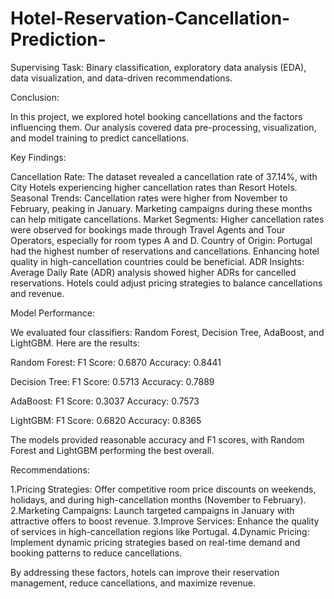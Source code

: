 # Hotel-Reservation-Cancellation-Prediction-
Supervising Task: Binary classification, exploratory data analysis (EDA), data visualization, and data-driven recommendations.

Conclusion:

In this project, we explored hotel booking cancellations and the factors influencing them. Our analysis covered data pre-processing, visualization, and model training to predict cancellations.

Key Findings:

Cancellation Rate: The dataset revealed a cancellation rate of 37.14%, with City Hotels experiencing higher cancellation rates than Resort Hotels.
Seasonal Trends: Cancellation rates were higher from November to February, peaking in January. Marketing campaigns during these months can help mitigate cancellations.
Market Segments: Higher cancellation rates were observed for bookings made through Travel Agents and Tour Operators, especially for room types A and D.
Country of Origin: Portugal had the highest number of reservations and cancellations. Enhancing hotel quality in high-cancellation countries could be beneficial.
ADR Insights: Average Daily Rate (ADR) analysis showed higher ADRs for cancelled reservations. Hotels could adjust pricing strategies to balance cancellations and revenue.

Model Performance:

We evaluated four classifiers: Random Forest, Decision Tree, AdaBoost, and LightGBM. Here are the results:

Random Forest:
F1 Score: 0.6870
Accuracy: 0.8441

Decision Tree:
F1 Score: 0.5713
Accuracy: 0.7889

AdaBoost:
F1 Score: 0.3037
Accuracy: 0.7573

LightGBM:
F1 Score: 0.6820
Accuracy: 0.8365

The models provided reasonable accuracy and F1 scores, with Random Forest and LightGBM performing the best overall.

Recommendations:

1.Pricing Strategies: Offer competitive room price discounts on weekends, holidays, and during high-cancellation months (November to February).
2.Marketing Campaigns: Launch targeted campaigns in January with attractive offers to boost revenue.
3.Improve Services: Enhance the quality of services in high-cancellation regions like Portugal.
4.Dynamic Pricing: Implement dynamic pricing strategies based on real-time demand and booking patterns to reduce cancellations.

By addressing these factors, hotels can improve their reservation management, reduce cancellations, and maximize revenue.


